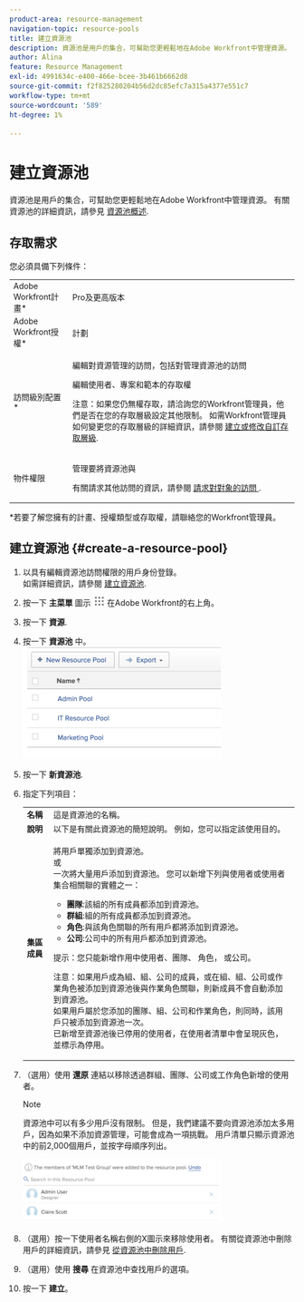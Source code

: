 ```yaml
---
product-area: resource-management
navigation-topic: resource-pools
title: 建立資源池
description: 資源池是用戶的集合，可幫助您更輕鬆地在Adobe Workfront中管理資源。 有關資源池的詳細資訊，請參閱資源池概述。
author: Alina
feature: Resource Management
exl-id: 4991634c-e400-466e-bcee-3b461b6662d8
source-git-commit: f2f825280204b56d2dc85efc7a315a4377e551c7
workflow-type: tm+mt
source-wordcount: '589'
ht-degree: 1%

---
```


# 建立資源池

資源池是用戶的集合，可幫助您更輕鬆地在Adobe Workfront中管理資源。 有關資源池的詳細資訊，請參見 [資源池概述](../../../resource-mgmt/resource-planning/resource-pools/work-with-resource-pools.md).

## 存取需求

您必須具備下列條件：

<table style="table-layout:auto"> 
 <col> 
 <col> 
 <tbody> 
  <tr> 
   <td role="rowheader">Adobe Workfront計畫*</td> 
   <td> <p>Pro及更高版本</p> </td> 
  </tr> 
  <tr> 
   <td role="rowheader">Adobe Workfront授權*</td> 
   <td> <p>計劃 </p> </td> 
  </tr> 
  <tr> 
   <td role="rowheader">訪問級別配置*</td> 
   <td> <p>編輯對資源管理的訪問，包括對管理資源池的訪問</p> <p>編輯使用者、專案和範本的存取權</p> <p>注意：如果您仍無權存取，請洽詢您的Workfront管理員，他們是否在您的存取層級設定其他限制。 如需Workfront管理員如何變更您的存取層級的詳細資訊，請參閱 <a href="../../../administration-and-setup/add-users/configure-and-grant-access/create-modify-access-levels.md" class="MCXref xref">建立或修改自訂存取層級</a>.</p> </td> 
  </tr> 
  <tr data-mc-conditions=""> 
   <td role="rowheader">物件權限</td> 
   <td> <p>管理要將資源池與</p> <p>有關請求其他訪問的資訊，請參閱 <a href="../../../workfront-basics/grant-and-request-access-to-objects/request-access.md" class="MCXref xref">請求對對象的訪問 </a>.</p> </td> 
  </tr> 
 </tbody> 
</table>

&#42;若要了解您擁有的計畫、授權類型或存取權，請聯絡您的Workfront管理員。

## 建立資源池 {#create-a-resource-pool}

1. 以具有編輯資源池訪問權限的用戶身份登錄。\
   如需詳細資訊，請參閱 [建立資源池](#create-a-resource-pool).

1. 按一下 **主菜單** 圖示 ![](assets/main-menu-icon.png) 在Adobe Workfront的右上角。

1. 按一下 **資源**.
1. 按一下 **資源池** 中。\
   ![resource_pools_tab.png](assets/resource-pools-tab-350x198.png)

1. 按一下 **新資源池**.
1. 指定下列項目：

   <table style="table-layout:auto">
    <col>
    <col>
    <tbody>
     <tr>
      <td role="rowheader"><strong>名稱</strong></td>
      <td>這是資源池的名稱。</td>
     </tr>
     <tr>
      <td role="rowheader"><strong>說明</strong></td>
      <td>以下是有關此資源池的簡短說明。 例如，您可以指定該使用目的。</td>
     </tr>
     <tr>
      <td role="rowheader"><strong>集區成員</strong></td>
      <td><p> 將用戶單獨添加到資源池。<br>或 <br>一次將大量用戶添加到資源池。 您可以新增下列與使用者或使用者集合相關聯的實體之一：
        <ul>
         <li><strong>團隊</strong>:該組的所有成員都添加到資源池。</li>
         <li><strong>群組</strong>:組的所有成員都添加到資源池。</li>
         <li><strong>角色</strong>:與該角色關聯的所有用戶都將添加到資源池。</li>
         <li><strong>公司</strong>:公司中的所有用戶都添加到資源池。</li>
        </ul><p>提示：您只能新增作用中使用者、團隊、 <span>角色，</span> 或公司。</p><p>注意：如果用戶成為組、組、公司的成員，或在組、組、公司或作業角色被添加到資源池後與作業角色關聯，則新成員不會自動添加到資源池。 <br>如果用戶屬於您添加的團隊、組、公司和作業角色，則同時，該用戶只被添加到資源池一次。<br>已新增至資源池後已停用的使用者，在使用者清單中會呈現灰色，並標示為停用。</p></p></td>
     </tr>
    </tbody>
   </table>

1. （選用）使用 **還原** 連結以移除透過群組、團隊、公司或工作角色新增的使用者。

   >[!NOTE]
   >
   >資源池中可以有多少用戶沒有限制。 但是，我們建議不要向資源池添加太多用戶，因為如果不添加資源管理，可能會成為一項挑戰。 用戶清單只顯示資源池中的前2,000個用戶，並按字母順序列出。

   ![Resource_pools_NEW___UNDO_button_for_teams_groups_etc.png](assets/resource-pools-new---undo-button-for-teams-groups-etc-350x113.png)

1. （選用）按一下使用者名稱右側的X圖示來移除使用者。 有關從資源池中刪除用戶的詳細資訊，請參見 [從資源池中刪除用戶](../../../resource-mgmt/resource-planning/resource-pools/remove-users-from-resource-pool.md).
1. （選用）使用 **搜尋** 在資源池中查找用戶的選項。
1. 按一下 **建立**。
